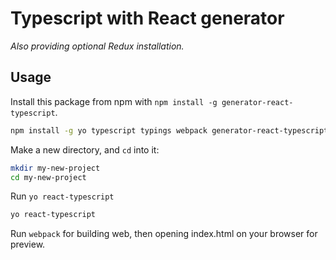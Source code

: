 # Typescript with React generator

*Also providing optional Redux installation.*

## Usage

Install this package from npm with `npm install -g generator-react-typescript`.

```bash
npm install -g yo typescript typings webpack generator-react-typescript
```

Make a new directory, and `cd` into it:

```bash
mkdir my-new-project
cd my-new-project
```

Run `yo react-typescript`

```bash
yo react-typescript
```

Run `webpack` for building web, then opening index.html on your browser for preview.

